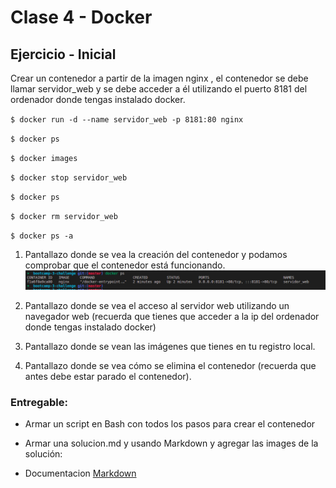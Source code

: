 # Clase 4 - Docker

## Ejercicio - Inicial 

Crear un contenedor a partir de la imagen nginx , el contenedor se debe llamar servidor_web y se debe acceder a él utilizando el puerto 8181 del ordenador donde
tengas instalado docker.

`$ docker run -d --name servidor_web -p 8181:80 nginx `

`$ docker ps`

`$ docker images`

`$ docker stop servidor_web`

`$ docker ps`

`$ docker rm servidor_web`

`$ docker ps -a`

1. Pantallazo donde se vea la creación del contenedor y podamos comprobar que el contenedor está funcionando.
![1](./img/1.png)

2. Pantallazo donde se vea el acceso al servidor web utilizando un navegador web (recuerda que tienes que acceder a la ip del ordenador donde tengas instalado
docker)

3. Pantallazo donde se vean las imágenes que tienes en tu registro local.

4. Pantallazo donde se vea cómo se elimina el contenedor (recuerda que antes debe
estar parado el contenedor).

### Entregable:

- Armar un script en Bash con todos los pasos para crear el contenedor

- Armar una solucion.md y usando Markdown y agregar las images de la solución:

- Documentacion [Markdown](https://docs.github.com/es/get-started/writing-on-github/getting-started-with-writing-and-formatting-on-github/basic-writing-and-formatting-syntax)
